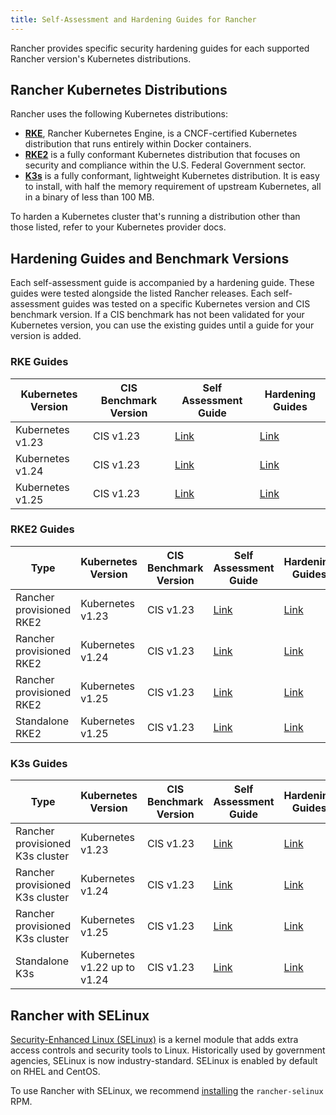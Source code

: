 ```yaml
---
title: Self-Assessment and Hardening Guides for Rancher
---
```


Rancher provides specific security hardening guides for each supported Rancher version's Kubernetes distributions.

## Rancher Kubernetes Distributions

Rancher uses the following Kubernetes distributions:

- [**RKE**](https://rancher.com/docs/rke/latest/en/), Rancher Kubernetes Engine, is a CNCF-certified Kubernetes distribution that runs entirely within Docker containers.
- [**RKE2**](https://docs.rke2.io/) is a fully conformant Kubernetes distribution that focuses on security and compliance within the U.S. Federal Government sector.
- [**K3s**](https://docs.k3s.io/) is a fully conformant, lightweight Kubernetes distribution. It is easy to install, with half the memory requirement of upstream Kubernetes, all in a binary of less than 100 MB.

To harden a Kubernetes cluster that's running a distribution other than those listed, refer to your Kubernetes provider docs.

## Hardening Guides and Benchmark Versions

Each self-assessment guide is accompanied by a hardening guide. These guides were tested alongside the listed Rancher releases. Each self-assessment guides was tested on a specific Kubernetes version and CIS benchmark version. If a CIS benchmark has not been validated for your Kubernetes version, you can use the existing guides until a guide for your version is added.

### RKE Guides

| Kubernetes Version | CIS Benchmark Version | Self Assessment Guide | Hardening Guides |
|--------------------|-----------------------|-----------------------|------------------|
| Kubernetes v1.23 | CIS v1.23 | [Link](../reference-guides/rancher-security/hardening-guides/rke1-hardening-guide/rke1-self-assessment-guide-with-cis-v1.23-k8s-v1.23.md) | [Link](rke1-hardening-guide.md) |
| Kubernetes v1.24 | CIS v1.23 | [Link](../reference-guides/rancher-security/hardening-guides/rke1-hardening-guide/rke1-self-assessment-guide-with-cis-v1.23-k8s-v1.24.md) | [Link](rke1-hardening-guide.md) |
| Kubernetes v1.25 | CIS v1.23 | [Link](../reference-guides/rancher-security/hardening-guides/rke1-hardening-guide/rke1-self-assessment-guide-with-cis-v1.7-k8s-v1.25.md) | [Link](rke1-hardening-guide.md) |

### RKE2 Guides

| Type | Kubernetes Version | CIS Benchmark Version | Self Assessment Guide | Hardening Guides |
|------|--------------------|-----------------------|-----------------------|------------------|
| Rancher provisioned RKE2 | Kubernetes v1.23 | CIS v1.23 | [Link](../reference-guides/rancher-security/hardening-guides/rke2-hardening-guide/rke2-self-assessment-guide-with-cis-v1.23-k8s-v1.23.md) | [Link](rke2-hardening-guide.md) |
| Rancher provisioned RKE2 | Kubernetes v1.24 | CIS v1.23 | [Link](../reference-guides/rancher-security/hardening-guides/rke2-hardening-guide/rke2-self-assessment-guide-with-cis-v1.23-k8s-v1.24.md) | [Link](rke2-hardening-guide.md) |
| Rancher provisioned RKE2 | Kubernetes v1.25 | CIS v1.23 | [Link](../reference-guides/rancher-security/hardening-guides/rke2-hardening-guide/rke2-self-assessment-guide-with-cis-v1.7-k8s-v1.25.md) | [Link](rke2-hardening-guide.md) |
| Standalone RKE2 | Kubernetes v1.25 | CIS v1.23 | [Link](https://docs.rke2.io/security/cis_self_assessment123) | [Link](https://docs.rke2.io/security/hardening_guide) |

### K3s Guides

| Type | Kubernetes Version | CIS Benchmark Version | Self Assessment Guide | Hardening Guides |
|------|--------------------|-----------------------|-----------------------|------------------|
| Rancher provisioned K3s cluster | Kubernetes v1.23 | CIS v1.23 | [Link](../reference-guides/rancher-security/hardening-guides/k3s-hardening-guide/k3s-self-assessment-guide-with-cis-v1.23-k8s-v1.23.md) | [Link](k3s-hardening-guide.md) |
| Rancher provisioned K3s cluster | Kubernetes v1.24 | CIS v1.23 | [Link](../reference-guides/rancher-security/hardening-guides/k3s-hardening-guide/k3s-self-assessment-guide-with-cis-v1.23-k8s-v1.24.md) | [Link](k3s-hardening-guide.md) |
| Rancher provisioned K3s cluster | Kubernetes v1.25 | CIS v1.23 | [Link](../reference-guides/rancher-security/hardening-guides/k3s-hardening-guide/k3s-self-assessment-guide-with-cis-v1.7-k8s-v1.25.md) | [Link](k3s-hardening-guide.md) |
| Standalone K3s | Kubernetes v1.22 up to v1.24 | CIS v1.23 | [Link](https://docs.k3s.io/security/self-assessment-1.8) | [Link](https://docs.k3s.io/security/hardening-guide) |

## Rancher with SELinux

[Security-Enhanced Linux (SELinux)](https://en.wikipedia.org/wiki/Security-Enhanced_Linux) is a kernel module that adds extra access controls and security tools to Linux. Historically used by government agencies, SELinux is now industry-standard. SELinux is enabled by default on RHEL and CentOS.

To use Rancher with SELinux, we recommend [installing](../reference-guides/rancher-security/selinux-rpm/about-rancher-selinux.md) the `rancher-selinux` RPM.

